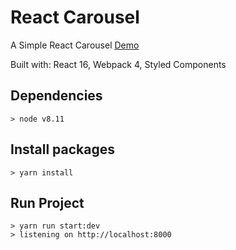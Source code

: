# React Carousel

 A Simple React Carousel
 [Demo](https://reactcarousel.netlify.com)

 Built with: React 16, Webpack 4, Styled Components

## Dependencies
    > node v8.11

## Install packages
    > yarn install

## Run Project
    > yarn run start:dev
    > listening on http://localhost:8000